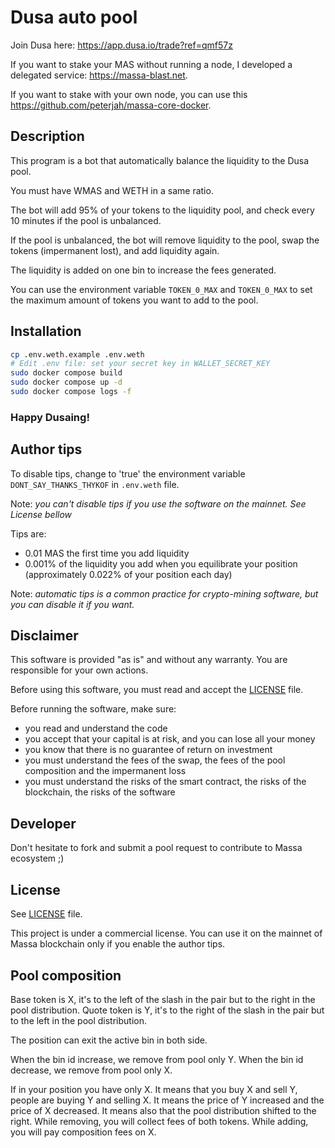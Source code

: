 # Dusa auto pool

Join Dusa here: <https://app.dusa.io/trade?ref=qmf57z>

If you want to stake your MAS without running a node, I developed a delegated service: <https://massa-blast.net>.

If you want to stake with your own node, you can use this <https://github.com/peterjah/massa-core-docker>.

## Description

This program is a bot that automatically balance the liquidity to the Dusa pool.

You must have WMAS and WETH in a same ratio.

The bot will add 95% of your tokens to the liquidity pool, and check every 10 minutes if the pool is unbalanced.

If the pool is unbalanced, the bot will remove liquidity to the pool, swap the tokens (impermanent lost),
and add liquidity again.

The liquidity is added on one bin to increase the fees generated.

You can use the environment variable `TOKEN_0_MAX` and `TOKEN_0_MAX` to set the maximum amount of tokens you want to add to the pool.

## Installation

```bash
cp .env.weth.example .env.weth
# Edit .env file: set your secret key in WALLET_SECRET_KEY
sudo docker compose build
sudo docker compose up -d
sudo docker compose logs -f
```

### **Happy Dusaing!**

## Author tips

To disable tips, change to 'true' the environment variable `DONT_SAY_THANKS_THYKOF` in `.env.weth` file.

Note: *you can't disable tips if you use the software on the mainnet. See License bellow*

Tips are:

- 0.01 MAS the first time you add liquidity
- 0.001% of the liquidity you add when you equilibrate your position (approximately 0.022% of your position each day)

Note: *automatic tips is a common practice for crypto-mining software, but you can disable it if you want.*

## Disclaimer

This software is provided "as is" and without any warranty. You are responsible for your own actions.

Before using this software, you must read and accept the [LICENSE](LICENSE) file.

Before running the software, make sure:

- you read and understand the code
- you accept that your capital is at risk, and you can lose all your money
- you know that there is no guarantee of return on investment
- you must understand the fees of the swap, the fees of the pool composition and the impermanent loss
- you must understand the risks of the smart contract, the risks of the blockchain, the risks of the software

## Developer

Don't hesitate to fork and submit a pool request to contribute to Massa ecosystem ;)

## License

See [LICENSE](LICENSE) file.

This project is under a commercial license. You can use it on the mainnet of Massa blockchain
only if you enable the author tips.

## Pool composition

Base token is X, it's to the left of the slash in the pair but to the right in the pool distribution.
Quote token is Y, it's to the right of the slash in the pair but to the left in the pool distribution.

The position can exit the active bin in both side.

When the bin id increase, we remove from pool only Y.
When the bin id decrease, we remove from pool only X.

If in your position you have only X.
It means that you buy X and sell Y, people are buying Y and selling X.
It means the price of Y increased and the price of X decreased.
It means also that the pool distribution shifted to the right.
While removing, you will collect fees of both tokens.
While adding, you will pay composition fees on X.
